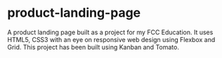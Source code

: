 # product-landing-page
A product landing page built as a project for my FCC Education.
It uses HTML5, CSS3 with an eye on responsive web design using Flexbox and Grid.
This project has been built using Kanban and Tomato.
